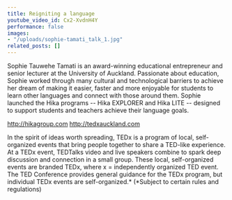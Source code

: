 ```yaml
---
title: Reigniting a language
youtube_video_id: Cx2-XvdnH4Y
performance: false
images:
- "/uploads/sophie-tamati_talk_1.jpg"
related_posts: []
---
```


Sophie Tauwehe Tamati is an award-winning educational entrepreneur and senior lecturer at the University of Auckland. Passionate about education, Sophie worked through many cultural and technological barriers to achieve her dream of making it easier, faster and more enjoyable for students to learn other languages and connect with those around them. Sophie launched the Hika programs -- Hika EXPLORER and Hika LITE -- designed to support students and teachers achieve their language goals.

http://hikagroup.com
http://tedxauckland.com

In the spirit of ideas worth spreading, TEDx is a program of local, self-organized events that bring people together to share a TED-like experience. At a TEDx event, TEDTalks video and live speakers combine to spark deep discussion and connection in a small group. These local, self-organized events are branded TEDx, where x = independently organized TED event. The TED Conference provides general guidance for the TEDx program, but individual TEDx events are self-organized.* (*Subject to certain rules and regulations)
